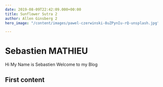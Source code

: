 ```yaml
---
date: 2019-08-09T22:42:09.000+00:00
title: Sunflower Sutra 2
author: Allen Ginsberg 2
hero_image: "/content/images/pawel-czerwinski-8uZPynIu-rQ-unsplash.jpg"

---
```


# Sebastien MATHIEU
Hi My Name is Sebastien Welcome to my Blog 

## First content